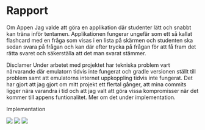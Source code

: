 
# Rapport

Om Appen
Jag valde att göra en applikation där studenter lätt och snabbt kan träna inför tentamen.
Applikationen fungerar ungefär som ett så kallat flashcard med en fråga som visas i en lista
på skärmen och studenten ska sedan svara på frågan och kan där efter trycka på frågan för
att få fram det rätta svaret och säkerställa att det man svarat stämmer.

Disclamer
Under arbetet med projektet har tekniska problem vart närvarande där emulatorn
tidvis inte fungerat och gradle versionen ställt till problem samt att emulatorns internet
uppkoppling tidvis inte fungerat. Det har gjort att jag gjort om mitt projekt ett flertal
gånger, att mina commits ligger nära varandra i tid och att jag valt att göra vissa kompromisser
när det kommer till appens funtionalitet. Mer om det under implementation.

Implementation



![](Skärmavbild.png)
![](SkärmbildSvar.png)
![](SkärmbildAbout.png)